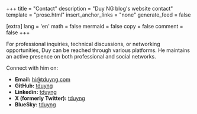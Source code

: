 +++
title = "Contact"
description = "Duy NG blog's website contact"
template = "prose.html"
insert_anchor_links = "none"
generate_feed = false

[extra]
lang = 'en'
math = false
mermaid = false
copy = false
comment = false
+++

For professional inquiries, technical discussions, or networking opportunities, Duy can be reached through various platforms. He maintains an active presence on both professional and social networks.

Connect with him on:

- **Email:** [hi@tduyng.com](mailto:hi@tduyng.com)
- **GitHub:** [tduyng](https://github.com/tduyng)
- **Linkedin:** [tduyng](https://www.linkedin.com/in/tienduy-nguyen/)
- **X (formerly Twitter):** [tduyng](https://x.com/tduyng)
- **BlueSky:** [tduyng](https://bsky.app/profile/tduyng.bsky.social)
